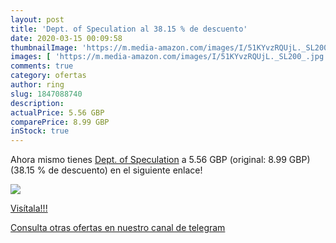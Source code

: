 ```yaml
---
layout: post
title: 'Dept. of Speculation al 38.15 % de descuento'
date: 2020-03-15 00:09:58
thumbnailImage: 'https://m.media-amazon.com/images/I/51KYvzRQUjL._SL200_.jpg'
images: [ 'https://m.media-amazon.com/images/I/51KYvzRQUjL._SL200_.jpg' ]
comments: true
category: ofertas
author: ring
slug: 1847088740
description:
actualPrice: 5.56 GBP
comparePrice: 8.99 GBP
inStock: true
---
```


Ahora mismo tienes [Dept. of Speculation](https://www.amazon.co.uk/dp/1847088740/?tag=redken01-21) a 5.56 GBP (original: 8.99 GBP) (38.15 %  de descuento) en el siguiente enlace!

[![](https://m.media-amazon.com/images/I/51KYvzRQUjL._SL200_.jpg)](https://www.amazon.co.uk/dp/1847088740/?tag=redken01-21)

[Visítala!!!](https://www.amazon.co.uk/dp/1847088740/?tag=redken01-21)

[Consulta otras ofertas en nuestro canal de telegram](https://t.me/s/ofertas25)
